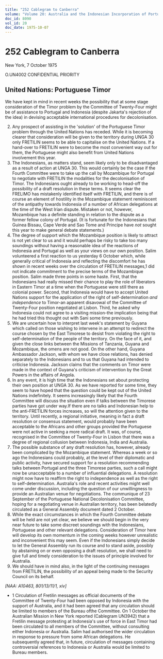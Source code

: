 ```yaml
---
title: "252 Cablegram to Canberra"
volume: "Volume 20: Australia and the Indonesian Incorporation of Portuguese Timor, 1974-1976"
doc_id: 8090
vol_id: 20
doc_date: 1975-10-07
---
```


# 252 Cablegram to Canberra

New York, 7 October 1975

O.UN4002 CONFIDENTIAL PRIORITY

## United Nations: Portuguese Timor

We have kept in mind in recent weeks the possibility that at some stage consideration of the Timor problem by the Committee of Twenty-Four might be of assistance to Portugal and Indonesia (despite Jakarta's rejection of the idea) in devising acceptable international procedures for decolonisation.

  2. Any prospect of assisting in the 'solution' of the Portuguese Timor problem through the United Nations has receded. While it is becoming clearer that consideration will be given to the territory during UNGA 30 only FRETILIN seems to be able to capitalise on the United Nations. If a hand-over to FRETILIN were to become the most convenient way out for them, the Portuguese might also benefit from United Nations involvement this year.
  3. The Indonesians, as matters stand, seem likely only to be disadvantaged as a result of action at UNGA 30. This would certainly be the case if the Fourth Committee were to take up the call by Mozambique for Portugal to negotiate with FRETILIN the modalities for the decolonisation of Timor. The Indonesians ought already to be working to head-off the possibility of a draft resolution in these terms. It seems clear the FRELIMO has mistakenly identified itself with FRETILIN, and there is of course an element of hostility in the Mozambique statement reminiscent of the antipathy towards Indonesia of a number of African delegations at the time of the West Irian dispute. Mistaken or not, however, Mozambique has a definite standing in relation to the dispute as a former fellow colony of Portugal. (It is fortunate for the Indonesians that Guinea Bissau, Cape Verde and Sao Tome and Principe have _not_ sought this year to make general debate statements.)
  4. The degree of support which the Mozambique position is likely to attract is not yet clear to us and it would perhaps be risky to take too many soundings without having a reasonable idea of the reactions of Indonesia and Portugal as well as your views on our own position. Salim volunteered a first reaction to us yesterday 6 October which, while generally critical of Indonesia and reflecting the discomfort he has shown in recent weeks over the circulation of FRETILIN messages,1 did not indicate commitment to the precise terms of the Mozambique position. Salim made three points in some haste. First, that the Indonesians had really missed their chance to play the role of liberators in Eastern Timor at a time when the Portuguese were still there as colonial power. Second, that Indonesia would have to accept United Nations support for the application of the right of self-determination _and independence_ to Timor-an apparent disavowal of the Committee of Twenty-Four position negotiated at Lisbon. Third, he asked why Indonesia could not agree to a visiting mission-the implication being that he had tried this thought out with Sani some time previously.
  5. We are uncertain how to interpret last week's statement by Guyana which called on those wishing to intervene in an attempt to redirect the course chosen by the East Timorese to desist from violating the right to self-determination of the people of the territory. On the face of it, and given the close links between the Missions of Tanzania, Guyana and Mozambique, the omens are not good. On the other hand, Guyana Ambassador Jackson, with whom we have close relations, has denied separately to the Indonesians and to us that Guyana had intended to criticise Indonesia. Jackson claims that the comments on Timor were made in the context of Guyana's criticism of intervention by the Great Powers in the affairs of Angola.
  6. In any event, it is high time that the Indonesians set about protecting their own position at UNGA 30. As we have reported for some time, they seem to have hoped that the question could be kept out of the United Nations indefinitely. It seems increasingly likely that the Fourth Committee will discuss the situation even if talks between the Timorese parties have got under way.If there are no talks and Indonesian help to the anti-FRETILIN forces increases, so will the attention given to the territory. Until recently, a regional initiative, meaning in fact a draft resolution or consensus statement, would probably have been acceptable to the Africans and other groups provided the Portuguese were not active in seeking a more radical draft. It was, of course, recognised in the Committee of Twenty-Four in Lisbon that there was a degree of regional collusion between Indonesia, India and Australia.
  7. The possible substance of any draft resolution has, however, already been complicated by the Mozambique statement. Whereas a week or so ago the Indonesians could probably, at the level of their diplomatic and public activity, have secured support for a resolution recommending talks between Portugal and the three Timorese parties, such a call might now be unacceptable to a number of influential delegations. A resolution might now have to reaffirm the right to independence as well as the right to self-determination. Australia's role and recent activities might well come under discussion, including the question of our unwillingness to provide an Australian venue for negotiations. The communique of 23 September of the Portuguese National Decolonisation Committee, hoping for a negotiating venue in Australian territory, has been belatedly circulated as a General Assembly document dated 2 October.
  8. While the exact circumstances in which the Fourth Committee debate will be held are not yet clear, we believe we should begin in the very near future to take some discreet soundings with the Indonesians, Portuguese and other relevant delegations. Consideration of Timor here will develop its own momentum in the coming weeks however unrealistic and inconvenient this may seem. Even if the Indonesians simply decide to let the General Assembly run its course and to stand aside, possibly by abstaining on or even opposing a draft resolution, we shall need to give full and timely consideration to the issues of principle involved for Australia.
  9. We should have in mind also, in the light of the continuing messages from FRETILIN, the possibility of an appeal being made to the Security Council on its behalf.



_[NAA: A10463, 801/13/11/1, xiv]_

  * 1 Circulation of Fretilin messages as official documents of the Committee of Twenty-Four had been opposed by Indonesia with the support of Australia, and it had been agreed that any circulation should be limited to members of the Bureau ofthe Committee. On 1 October the Australian Mission in New York reported (Cablegram UN3942) that a Fretilin message protesting at Indonesia's use of force in East Timor had been circulated to all members of the Committee, without consulting either Indonesia or Australia. Salim had authorised the wider circulation in response to pressure from some African delegations. He subsequently agreed that, in future, circulation of messages containing controversial references to Indonesia or Australia would be limited to Bureau members.


